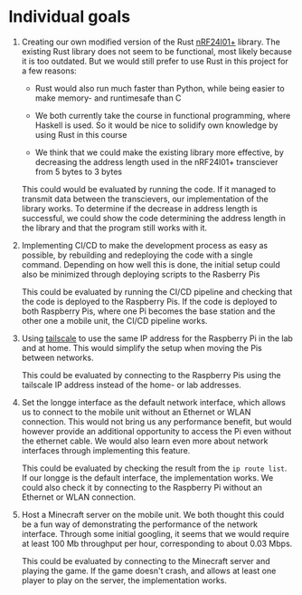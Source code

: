 # Individual goals

<!--
A description of the functionality that you intend to implement.
- A motivation for its value and relevance to LongGé.
- How you intend to implement it.
- How it shall be evaluated.
-->

1. Creating our own modified version of the Rust [nRF24l01+](https://crates.io/crates/nrf24l01) library. The existing Rust library does not seem to be functional, most likely because it is too outdated. But we would still prefer to use Rust in this project for a few reasons:

   - Rust would also run much faster than Python, while being easier to make memory- and runtimesafe than C

   - We both currently take the course in functional programming, where Haskell is used. So it would be nice to solidify own knowledge by using Rust in this course

   - We think that we could make the existing library more effective, by decreasing the address length used in the nRF24l01+ transciever from 5 bytes to 3 bytes

   This could would be evaluated by running the code. If it managed to transmit data between the transcievers, our implementation of the library works. To determine if the decrease in address length is successful, we could show the code determining the address length in the library and that the program still works with it.

2. Implementing CI/CD to make the development process as easy as possible, by rebuilding and redeploying the code with a single command. Depending on how well this is done, the initial setup could also be minimized through deploying scripts to the Rasberry Pis

   This could be evaluated by running the CI/CD pipeline and checking that the code is deployed to the Raspberry Pis. If the code is deployed to both Raspberry Pis, where one Pi becomes the base station and the other one a mobile unit, the CI/CD pipeline works.

   <!-- TODO: Determining how to "minimize" the setup -->

3. Using [tailscale](https://tailscale.com/) to use the same IP address for the Raspberry Pi in the lab and at home. This would simplify the setup when moving the Pis between networks.

   This could be evaluated by connecting to the Raspberry Pis using the tailscale IP address instead of the home- or lab addresses.

4. Set the longge interface as the default network interface, which allows us to connect to the mobile unit without an Ethernet or WLAN connection. This would not bring us any performance benefit, but would however provide an additional opportunity to access the Pi even without the ethernet cable. We would also learn even more about network interfaces through implementing this feature.

   This could be evaluated by checking the result from the `ip route list`. If our longge is the default interface, the implementation works. We could also check it by connecting to the Raspberry Pi without an Ethernet or WLAN connection.

5. Host a Minecraft server on the mobile unit. We both thought this could be a fun way of demonstrating the performance of the network interface. Through some initial googling, it seems that we would require at least 100 Mb throughput per hour, corresponding to about 0.03 Mbps.

   This could be evaluated by connecting to the Minecraft server and playing the game. If the game doesn't crash, and allows at least one player to play on the server, the implementation works.
